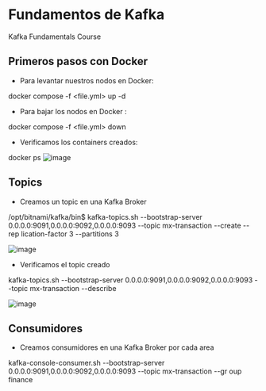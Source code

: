 # Fundamentos de Kafka
Kafka Fundamentals Course

## Primeros pasos con Docker
- Para levantar nuestros nodos en Docker:

docker compose -f <file.yml> up -d

- Para bajar los nodos en Docker :

docker compose -f <file.yml> down
 
 - Verificamos los containers creados:

docker ps
![image](https://user-images.githubusercontent.com/8194954/166873561-e2a28b37-35b9-4f65-a40c-86f8aa820899.png)

## Topics

- Creamos un topic en una Kafka Broker

/opt/bitnami/kafka/bin$ kafka-topics.sh --bootstrap-server 0.0.0.0:9091,0.0.0.0:9092,0.0.0.0:9093 --topic mx-transaction --create --rep
lication-factor 3 --partitions 3

![image](https://user-images.githubusercontent.com/8194954/166873387-d8a78854-cbd0-4f0d-ab36-f13a6fd9ca9f.png)

- Verificamos el topic creado
 
 kafka-topics.sh --bootstrap-server 0.0.0.0:9091,0.0.0.0:9092,0.0.0.0:9093 --topic mx-transaction --describe
 
![image](https://user-images.githubusercontent.com/8194954/166874062-731c59fc-5d9b-4286-a30f-5c74d1c5bf8a.png)

## Consumidores

- Creamos consumidores en una Kafka Broker por cada area

kafka-console-consumer.sh --bootstrap-server 0.0.0.0:9091,0.0.0.0:9092,0.0.0.0:9093 --topic mx-transaction --gr
oup finance
